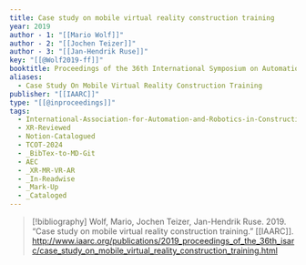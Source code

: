 ```yaml
---
title: Case study on mobile virtual reality construction training
year: 2019
author - 1: "[[Mario Wolf]]"
author - 2: "[[Jochen Teizer]]"
author - 3: "[[Jan-Hendrik Ruse]]"
key: "[[@Wolf2019-ff]]"
booktitle: Proceedings of the 36th International Symposium on Automation and Robotics in Construction (ISARC)
aliases:
  - Case Study On Mobile Virtual Reality Construction Training
publisher: "[[IAARC]]"
type: "[[@inproceedings]]"
tags:
  - International-Association-for-Automation-and-Robotics-in-Construction-IAARC
  - XR-Reviewed
  - Notion-Catalogued
  - TCOT-2024
  - _BibTex-to-MD-Git
  - AEC
  - _XR-MR-VR-AR
  - _In-Readwise
  - _Mark-Up
  - _Cataloged
---
```


> [!bibliography]
> Wolf, Mario, Jochen Teizer, Jan-Hendrik Ruse. 2019. “Case study on mobile virtual reality construction training.” [[IAARC]]. http://www.iaarc.org/publications/2019_proceedings_of_the_36th_isarc/case_study_on_mobile_virtual_reality_construction_training.html
